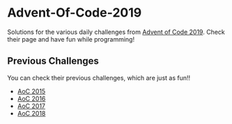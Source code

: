 # Advent-Of-Code-2019

Solutions for the various daily challenges from [Advent of Code 2019](https://adventofcode.com/2019/). Check their page and have fun while programming!

## Previous Challenges

You can check their previous challenges, which are just as fun!!

- [AoC 2015](https://adventofcode.com/2015/)
- [AoC 2016](https://adventofcode.com/2016/)
- [AoC 2017](https://adventofcode.com/2017/)
- [AoC 2018](https://adventofcode.com/2018/)
